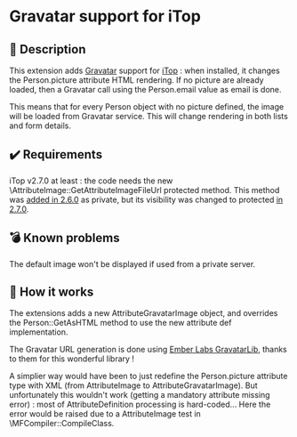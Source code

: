# Gravatar support for iTop

## 👤 Description
This extension adds [Gravatar](http://www.gravatar.com/) support for [iTop](https://www.combodo.com/itop) : when installed, it changes the
Person.picture attribute HTML rendering. If no picture are already loaded, then a Gravatar call using the Person.email value as 
email is done.

This means that for every Person object with no picture defined, the image will be loaded from Gravatar service. This will change rendering 
in both lists and form details.


## ✔️ Requirements

iTop v2.7.0 at least : the code needs the new \AttributeImage::GetAttributeImageFileUrl protected method. This method was [added in 2.6.0]() 
as private, but its visibility was changed to protected [in 2.7.0](https://github.com/combodo/itop/commit/6bbc543ac14e1884fe009b3fd313d4f7ab326fde).


## 💣 Known problems
The default image won't be displayed if used from a private server.


## 🔧 How it works
The extensions adds a new AttributeGravatarImage object, and overrides the Person::GetAsHTML method to use the new attribute def implementation.

The Gravatar URL generation is done using [Ember Labs GravatarLib](https://github.com/emberlabs/gravatarlib/), thanks to them for this 
wonderful library !

A simplier way would have been to just redefine the Person.picture attribute type with XML (from AttributeImage to 
AttributeGravatarImage). 
But unfortunately this wouldn't work (getting a mandatory attribute missing error) : most of AttributeDefinition processing
 is hard-coded... Here the error would be raised due to a AttributeImage test in \MFCompiler::CompileClass. 